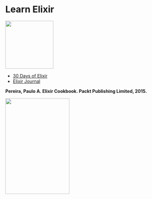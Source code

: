 # Learn Elixir

<img src="https://github.com/manguilar22/icons/blob/master/elixir_logo.png" width="150" height="150"/>

* <a href="https://github.com/seven1m/30-days-of-elixir">30 Days of Elixir</a>
* <a href="https://github.com/ooade/30-Days-Of-Elixir">Elixir Journal</a>

__Pereira, Paulo A. **Elixir Cookbook**. Packt Publishing Limited, 2015.__

<img src="https://www.packtpub.com/sites/default/files/3964_Elixir%20Cookbook_Cover_1.jpg" width="200" height="300"/>

